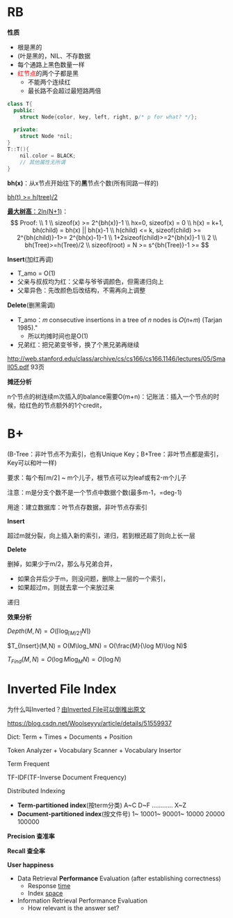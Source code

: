 # RB

**性质**

* 根是黑的
* (叶是黑的，NIL、不存数据
* 每个通路上黑色数量一样
* <font color = "#FF0000">红节点</font>的两个子都是黑
    * 不能两个连续红
    * 最长路不会超过最短路两倍

```cpp
class T{
  public:
    struct Node{color, key, left, right, p/* p for what? */};
    
  private:
    struct Node *nil;
}
T::T(){
    nil.color = BLACK;
    // 其他属性无所谓
}
```



**bh(x)**：从x节点开始往下的**黑**节点个数(所有同路一样的)

<u>bh(t) >= h(tree)/2</u>

<u>**最大树高**：2ln(N+1)</u>：
$$
Proof:
\\
1
\\
sizeof(x) >= 2^{bh(x)}-1
\\
hx=0, sizeof(x) = 0
\\
h(x) = k+1, bh(child) = bh(x) || bh(x)-1
\\
h(child) <= k, sizeof(child) >= 2^{bh(child)}-1>= 2^{bh(x)-1}-1
\\
1+2sizeof(child)>=2^{bh(x)}-1
\\
2
\\
bh(Tree)>=h(Tree)/2
\\
sizeof(root) = N >= s^{bh(Tree)}-1 >=
$$

**Insert**(加红再调)

* T_amo = O(1)
* 父亲与叔叔均为红：父辈与爷爷调颜色，但需递归向上
* 父辈异色：先改颜色后改结构，不需再向上调整

**Delete**(删黑需调)

* T_amo：𝑚 consecutive insertions in a tree of 𝑛 nodes is 𝑂(𝑛+𝑚) (Tarjan 1985)."
    * 所以均摊时间也是O(1)
* 兄弟红：把兄弟变爷爷，换了个黑兄弟再继续

http://web.stanford.edu/class/archive/cs/cs166/cs166.1146/lectures/05/Small05.pdf 93页

**摊还分析**

n个节点的树连续m次插入的balance需要O(m+n)：记账法：插入一个节点的时候，给红色的节点额外的1个credit，

# B+

(B-Tree：非叶节点不为索引，也有Unique Key；B+Tree：非叶节点都是索引，Key可以和叶一样)

要求：每个有$\lceil$m/2$\rceil$ ~ m个儿子，根节点可以为leaf或有2-m个儿子

注意：m是分支个数不是一个节点中数据个数(最多m-1，=deg-1)

用途：建立数据库：叶节点存数据，非叶节点存索引

**Insert**

超过m就分裂，向上插入新的索引，递归，若到根还超了则向上长一层

**Delete**

删掉，如果少于m/2，那么与兄弟合并，

* 如果合并后少于m，则没问题，删除上一层的一个索引，
* 如果超过m，则就去拿一个来放过来

递归

**效果分析**

$Depth(M,N) = O(\lceil \log_{\lceil M/2\rceil} N\rceil)$

$T_{Insert}(M,N) = O(M\log_MN) = O(\frac{M}{\log M}\log N)$

$T_{Find}(M,N) = O(\log M \log_MN) = O(\log N)$



# Inverted File Index

为什么叫Inverted？<u>由Inverted File可以倒推出原文</u>

https://blog.csdn.net/Woolseyyy/article/details/51559937

Dict: Term + Times + Documents + Position

Token Analyzer + Vocabulary Scanner + Vocabulary Insertor



Term Frequent

TF-IDF(TF-Inverse Document Frequency)



Distributed Indexing

* **Term-partitioned index**(按term分类)
    A~C D~F ............ X~Z
* **Document-partitioned index**(按文件号)
    1~ 10001~ 90001~ 10000 20000 100000



**Precision 查准率**

**Recall 查全率**



**User happiness**

- Data Retrieval **Performance** Evaluation (after establishing correctness)
    - Response <u>time</u>
    - Index <u>space</u>
- Information Retrieval Performance Evaluation
    - How relevant is the answer set?